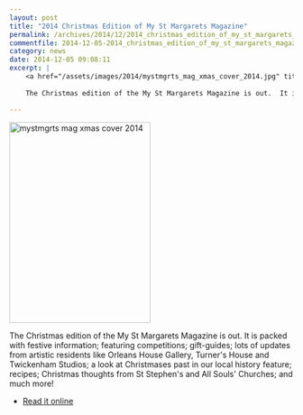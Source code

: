 ```yaml
---
layout: post
title: "2014 Christmas Edition of My St Margarets Magazine"
permalink: /archives/2014/12/2014_christmas_edition_of_my_st_margarets_magazine.html
commentfile: 2014-12-05-2014_christmas_edition_of_my_st_margarets_magazine
category: news
date: 2014-12-05 09:08:11
excerpt: |
    <a href="/assets/images/2014/mystmgrts_mag_xmas_cover_2014.jpg" title="See larger version of - mystmgrts mag xmas cover 2014"><img src="/assets/images/2014/mystmgrts_mag_xmas_cover_2014_thumb.jpg" width="150" height="214" alt="mystmgrts mag xmas cover 2014" class="photo right" /></a>
    
    The Christmas edition of the My St Margarets Magazine is out.  It is packed with festive information; featuring competitions; gift-guides; lots of updates from artistic residents like Orleans House Gallery, Turner's House and Twickenham Studios; a look at Christmases past in our local history feature; recipes; Christmas thoughts from St Stephen's and All Souls' Churches; and much more!

---
```


<a href="/assets/images/2014/mystmgrts_mag_xmas_cover_2014.jpg" title="See larger version of - mystmgrts mag xmas cover 2014"><img src="/assets/images/2014/mystmgrts_mag_xmas_cover_2014_thumb.jpg" width="250" height="356" alt="mystmgrts mag xmas cover 2014" class="photo right" /></a>

The Christmas edition of the My St Margarets Magazine is out. It is packed with festive information; featuring competitions; gift-guides; lots of updates from artistic residents like Orleans House Gallery, Turner's House and Twickenham Studios; a look at Christmases past in our local history feature; recipes; Christmas thoughts from St Stephen's and All Souls' Churches; and much more!

-   [Read it online](http://mystmargarets.com/magazine/2014_Christmas/)
